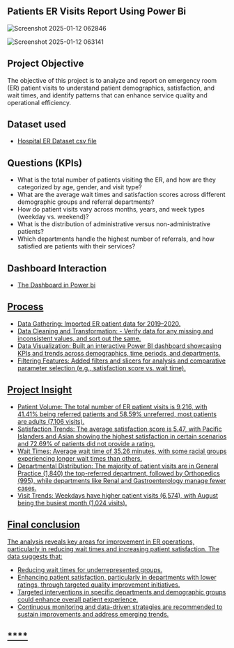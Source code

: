 ## Patients ER Visits Report Using Power Bi

![Screenshot 2025-01-12 062846](https://github.com/user-attachments/assets/572a09f1-54ba-4ff0-9512-e2ac0a95b02a)

![Screenshot 2025-01-12 063141](https://github.com/user-attachments/assets/c79f50d8-5edb-4adb-b4a4-e39c4973b41e)

## Project Objective
The objective of this project is to analyze and report on emergency room (ER) patient visits
to understand patient demographics, satisfaction, and wait times, and identify patterns that can enhance service quality and operational efficiency.
## Dataset used
- <a href=  "https://github.com/Dina-Hani/test-2/blob/main/Patients%20ER%20Visits%20Dashboard%20Using%20Power%20Bi/Hospital%20ER.csv "    > Hospital ER Dataset csv file </a>
## Questions (KPIs)
- What is the total number of patients visiting the ER, and how are they categorized by age, gender, and visit type?
- What are the average wait times and satisfaction scores across different demographic groups and referral departments?
- How do patient visits vary across months, years, and week types (weekday vs. weekend)?
- What is the distribution of administrative versus non-administrative patients?
- Which departments handle the highest number of referrals, and how satisfied are patients with their services?
##  Dashboard Interaction
- <a href= "https://github.com/Dina-Hani/test-2/blob/main/Patients%20ER%20Visits%20Dashboard%20Using%20Power%20Bi/ER%20patients%20Report.pbix " > The Dashboard in Power bi
## Process
- Data Gathering: Imported ER patient data for 2019–2020.
- Data Cleaning and Transformation: - Verify data for any missing and inconsistent values, and sort out the same.
- Data Visualization: Built an interactive Power BI dashboard showcasing KPIs and trends across demographics, time periods, and departments.
- Filtering Features: Added filters and slicers for analysis and comparative parameter selection (e.g., satisfaction score vs. wait time).
## Project Insight
- Patient Volume: The total number of ER patient visits is 9,216, with 41.41% being referred patients and 58.59% unreferred, most patients are adults (7,106 visits).
- Satisfaction Trends: The average satisfaction score is 5.47, with Pacific Islanders and Asian  showing the highest satisfaction in certain scenarios and 72.69% of patients did not provide a rating.
- Wait Times: Average wait time of 35.26 minutes, with some racial groups experiencing longer wait times than others. 
- Departmental Distribution: The majority of patient visits are in General Practice (1,840) the top-referred department, followed by Orthopedics (995), while departments like Renal and Gastroenterology manage fewer cases.
- Visit Trends: Weekdays have higher patient visits (6,574), with August being the busiest month (1,024 visits).
## Final conclusion
The analysis reveals key areas for improvement in ER operations, particularly in reducing wait times and increasing patient satisfaction. 
The data suggests that:
- Reducing wait times for underrepresented groups.
- Enhancing patient satisfaction, particularly in departments with lower ratings, through targeted quality improvement initiatives.
- Targeted interventions in specific departments and demographic groups could enhance overall patient experience.
- Continuous monitoring and data-driven strategies are recommended to sustain improvements and address emerging trends.
## ****
